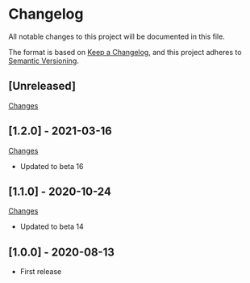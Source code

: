 # Changelog

All notable changes to this project will be documented in this file.

The format is based on [Keep a Changelog](https://keepachangelog.com/en/1.0.0/),
and this project adheres to [Semantic Versioning](https://semver.org/spec/v2.0.0.html).

## [Unreleased]

[Changes](https://github.com/Nearata/flarum-ext-remove-pane/compare/v1.0.0...master)

## [1.2.0] - 2021-03-16

[Changes](https://github.com/Nearata/flarum-ext-remove-pane/compare/v1.1.0...v1.2.0)

- Updated to beta 16

## [1.1.0] - 2020-10-24

[Changes](https://github.com/Nearata/flarum-ext-remove-pane/compare/v1.0.0...v1.1.0)

- Updated to beta 14

## [1.0.0] - 2020-08-13

- First release
